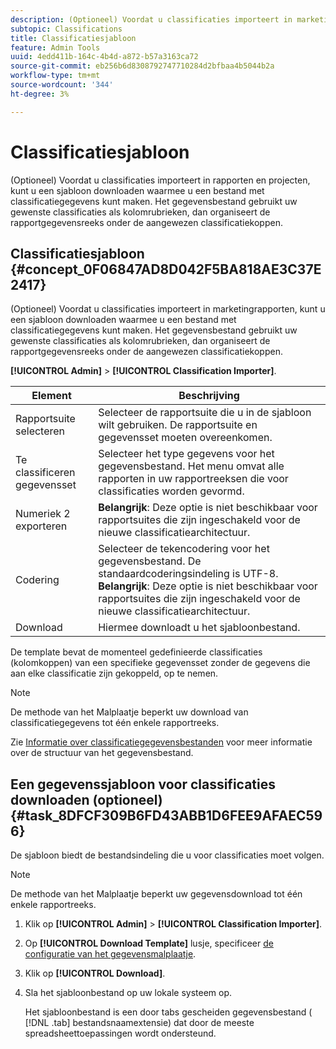 ```yaml
---
description: (Optioneel) Voordat u classificaties importeert in marketingrapporten, kunt u een sjabloon downloaden waarmee u een bestand met classificatiegegevens kunt maken. Het gegevensbestand gebruikt uw gewenste classificaties als kolomrubrieken, dan organiseert de rapportgegevensreeks onder de aangewezen classificatiekoppen.
subtopic: Classifications
title: Classificatiesjabloon
feature: Admin Tools
uuid: 4edd411b-164c-4b4d-a872-b57a3163ca72
source-git-commit: eb256b6d8308792747710284d2bfbaa4b5044b2a
workflow-type: tm+mt
source-wordcount: '344'
ht-degree: 3%

---
```



# Classificatiesjabloon

(Optioneel) Voordat u classificaties importeert in rapporten en projecten, kunt u een sjabloon downloaden waarmee u een bestand met classificatiegegevens kunt maken. Het gegevensbestand gebruikt uw gewenste classificaties als kolomrubrieken, dan organiseert de rapportgegevensreeks onder de aangewezen classificatiekoppen.

## Classificatiesjabloon {#concept_0F06847AD8D042F5BA818AE3C37E2417}

(Optioneel) Voordat u classificaties importeert in marketingrapporten, kunt u een sjabloon downloaden waarmee u een bestand met classificatiegegevens kunt maken. Het gegevensbestand gebruikt uw gewenste classificaties als kolomrubrieken, dan organiseert de rapportgegevensreeks onder de aangewezen classificatiekoppen.

**[!UICONTROL Admin]** > **[!UICONTROL Classification Importer]**.

| Element | Beschrijving |
| --- | ---|
| Rapportsuite selecteren | Selecteer de rapportsuite die u in de sjabloon wilt gebruiken. De rapportsuite en gegevensset moeten overeenkomen. |
| Te classificeren gegevensset | Selecteer het type gegevens voor het gegevensbestand. Het menu omvat alle rapporten in uw rapportreeksen die voor classificaties worden gevormd. |
| Numeriek 2 exporteren | **Belangrijk**: Deze optie is niet beschikbaar voor rapportsuites die zijn ingeschakeld voor de nieuwe classificatiearchitectuur. |
| Codering | Selecteer de tekencodering voor het gegevensbestand. De standaardcoderingsindeling is UTF-8.<br>**Belangrijk**: Deze optie is niet beschikbaar voor rapportsuites die zijn ingeschakeld voor de nieuwe classificatiearchitectuur. |
| Download | Hiermee downloadt u het sjabloonbestand. |

De template bevat de momenteel gedefinieerde classificaties (kolomkoppen) van een specifieke gegevensset zonder de gegevens die aan elke classificatie zijn gekoppeld, op te nemen.

>[!NOTE]
>
>De methode van het Malplaatje beperkt uw download van classificatiegegevens tot één enkele rapportreeks.

Zie [Informatie over classificatiegegevensbestanden](/help/components/classifications/importer/c-saint-data-files.md) voor meer informatie over de structuur van het gegevensbestand.

## Een gegevenssjabloon voor classificaties downloaden (optioneel) {#task_8DFCF309B6FD43ABB1D6FEE9AFAEC596}

De sjabloon biedt de bestandsindeling die u voor classificaties moet volgen.

>[!NOTE]
>
>De methode van het Malplaatje beperkt uw gegevensdownload tot één enkele rapportreeks.

1. Klik op **[!UICONTROL Admin]** > **[!UICONTROL Classification Importer]**.
1. Op **[!UICONTROL Download Template]** lusje, specificeer [de configuratie van het gegevensmalplaatje](/help/components/classifications/importer/c-download-saint-data.md).
1. Klik op **[!UICONTROL Download]**.
1. Sla het sjabloonbestand op uw lokale systeem op.

   Het sjabloonbestand is een door tabs gescheiden gegevensbestand ( [!DNL .tab] bestandsnaamextensie) dat door de meeste spreadsheettoepassingen wordt ondersteund.

